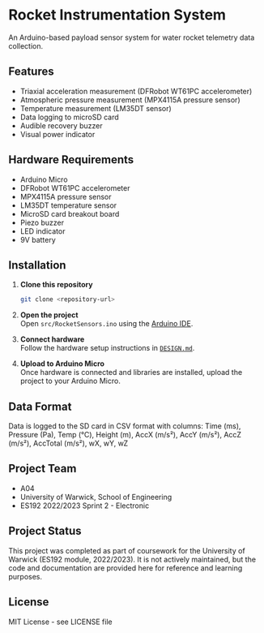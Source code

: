 # Rocket Instrumentation System

An Arduino-based payload sensor system for water rocket telemetry data collection.

## Features

- Triaxial acceleration measurement (DFRobot WT61PC accelerometer)
- Atmospheric pressure measurement (MPX4115A pressure sensor)
- Temperature measurement (LM35DT sensor)
- Data logging to microSD card
- Audible recovery buzzer
- Visual power indicator

## Hardware Requirements

- Arduino Micro
- DFRobot WT61PC accelerometer
- MPX4115A pressure sensor
- LM35DT temperature sensor
- MicroSD card breakout board
- Piezo buzzer
- LED indicator
- 9V battery

## Installation

1. **Clone this repository**
    ```bash
    git clone <repository-url>
    ```

2. **Open the project**  
    Open `src/RocketSensors.ino` using the [Arduino IDE](https://www.arduino.cc/en/software).

3. **Connect hardware**  
    Follow the hardware setup instructions in [`DESIGN.md`](docs/DESIGN.md).

4. **Upload to Arduino Micro**  
    Once hardware is connected and libraries are installed, upload the project to your Arduino Micro.

## Data Format

Data is logged to the SD card in CSV format with columns:
Time (ms), Pressure (Pa), Temp (°C), Height (m), AccX (m/s²), AccY (m/s²), AccZ (m/s²), AccTotal (m/s²), wX, wY, wZ

## Project Team
- A04
- University of Warwick, School of Engineering
- ES192 2022/2023 Sprint 2 - Electronic

## Project Status
This project was completed as part of coursework for the University of Warwick (ES192 module, 2022/2023). It is not actively maintained, but the code and documentation are provided here for reference and learning purposes.

## License

MIT License - see LICENSE file
